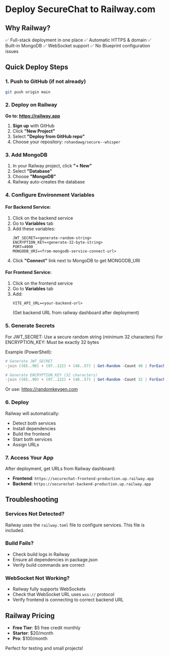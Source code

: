 # Deploy SecureChat to Railway.com

## Why Railway?
✅ Full-stack deployment in one place
✅ Automatic HTTPS & domain
✅ Built-in MongoDB
✅ WebSocket support
✅ No Blueprint configuration issues

## Quick Deploy Steps

### 1. Push to GitHub (if not already)
```bash
git push origin main
```

### 2. Deploy on Railway

**Go to: https://railway.app**

1. **Sign up** with GitHub
2. Click **"New Project"**
3. Select **"Deploy from GitHub repo"**
4. Choose your repository: `rohandawg/secure--whisper`

### 3. Add MongoDB

1. In your Railway project, click **"+ New"**
2. Select **"Database"**
3. Choose **"MongoDB"**
4. Railway auto-creates the database

### 4. Configure Environment Variables

#### For Backend Service:
1. Click on the backend service
2. Go to **Variables** tab
3. Add these variables:
   ```
   JWT_SECRET=<generate-random-string>
   ENCRYPTION_KEY=<generate-32-byte-string>
   PORT=4000
   MONGODB_URI=<from-mongodb-service-connect-url>
   ```
4. Click **"Connect"** link next to MongoDB to get MONGODB_URI

#### For Frontend Service:
1. Click on the frontend service
2. Go to **Variables** tab
3. Add:
   ```
   VITE_API_URL=<your-backend-url>
   ```
   (Get backend URL from railway dashboard after deployment)

### 5. Generate Secrets

For JWT_SECRET: Use a secure random string (minimum 32 characters)
For ENCRYPTION_KEY: Must be exactly 32 bytes

Example (PowerShell):
```powershell
# Generate JWT_SECRET
-join ((65..90) + (97..122) + (48..57) | Get-Random -Count 40 | ForEach-Object {[char]$_})

# Generate ENCRYPTION_KEY (32 characters)
-join ((65..90) + (97..122) + (48..57) | Get-Random -Count 32 | ForEach-Object {[char]$_})
```

Or use: https://randomkeygen.com

### 6. Deploy

Railway will automatically:
- Detect both services
- Install dependencies
- Build the frontend
- Start both services
- Assign URLs

### 7. Access Your App

After deployment, get URLs from Railway dashboard:
- **Frontend**: `https://securechat-frontend-production.up.railway.app`
- **Backend**: `https://securechat-backend-production.up.railway.app`

## Troubleshooting

### Services Not Detected?
Railway uses the `railway.toml` file to configure services. This file is included.

### Build Fails?
- Check build logs in Railway
- Ensure all dependencies in package.json
- Verify build commands are correct

### WebSocket Not Working?
- Railway fully supports WebSockets
- Check that WebSocket URL uses `wss://` protocol
- Verify frontend is connecting to correct backend URL

## Railway Pricing

- **Free Tier**: $5 free credit monthly
- **Starter**: $20/month
- **Pro**: $100/month

Perfect for testing and small projects!

